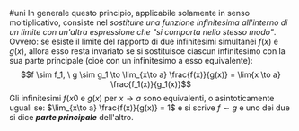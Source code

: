 #uni 
In generale questo principio, applicabile solamente in senso moltiplicativo, consiste nel _sostituire una funzione infinitesima all'interno di un limite con un'altra espressione che "si comporta nello stesso modo"_.
Ovvero: se esiste il limite del rapporto di due infinitesimi simultanei $f(x)$ e $g(x)$, allora esso resta invariato se si sostituisce ciascun infinitesimo con la sua  parte principale (cioè con un infinitesimo a esso equivalente): $$f \sim f_1, \ g \sim g_1 \to \lim_{x\to a} \frac{f(x)}{g(x)} = \lim{x \to a} \frac{f_1(x)}{g_1(x)}$$ Gli infinitesimi $f(x0$ e $g(x)$ per $x\to a$ sono equivalenti, o asintoticamente uguali se: $\lim_{x\to a} \frac{f(x)}{g(x)} = 1$ e si scrive $f \sim g$ e uno dei due si dice ___parte principale___ dell'altro.